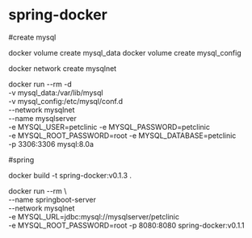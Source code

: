 # spring-docker


<p>#create mysql</p>

docker volume create mysql_data
docker volume create mysql_config

docker network create mysqlnet

docker run --rm -d \
-v mysql_data:/var/lib/mysql \
-v mysql_config:/etc/mysql/conf.d \
--network mysqlnet \
--name mysqlserver \
-e MYSQL_USER=petclinic -e MYSQL_PASSWORD=petclinic \
-e MYSQL_ROOT_PASSWORD=root -e MYSQL_DATABASE=petclinic \
-p 3306:3306 mysql:8.0a

<p>#spring</p>
docker build -t spring-docker:v0.1.3 .

docker run --rm \                     
--name springboot-server \
--network mysqlnet \
-e MYSQL_URL=jdbc:mysql://mysqlserver/petclinic \
-e MYSQL_ROOT_PASSWORD=root -p 8080:8080 spring-docker:v0.1.1
